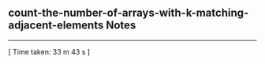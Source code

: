 <h2>count-the-number-of-arrays-with-k-matching-adjacent-elements Notes</h2><hr>[ Time taken: 33 m 43 s ]